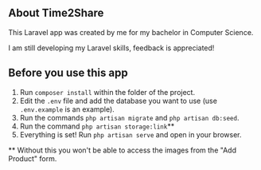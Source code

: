 ## About Time2Share

This Laravel app was created by me for my bachelor in Computer Science.

I am still developing my Laravel skills, feedback is appreciated!

## Before you use this app

1. Run ```composer install``` within the folder of the project.
2. Edit the ```.env``` file and add the database you want to use (use ```.env.example``` is an example).
3. Run the commands ```php artisan migrate``` and ```php artisan db:seed```.
4. Run the command ```php artisan storage:link```**
5. Everything is set! Run ```php artisan serve``` and open in your browser.

** Without this you won't be able to access the images from the "Add Product" form.
